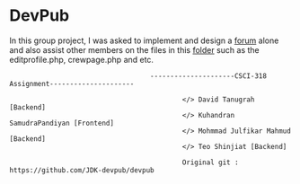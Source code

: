 # DevPub
In this group project, I was asked to implement and design a [forum](https://github.com/shinjiat/DevPub-Website/tree/master/db/forum) alone  and also assist other members on the files in this [folder](https://github.com/shinjiat/DevPub-Website/tree/master/db) such as the editprofile.php, crewpage.php and etc.





                                       ---------------------CSCI-318 Assignment---------------------
                                                      
                                               </> David Tanugrah [Backend]
                                               </> Kuhandran SamudraPandiyan [Frontend]
                                               </> Mohmmad Julfikar Mahmud [Backend]
                                               </> Teo Shinjiat [Backend]                                              
                                               
                                               Original git : https://github.com/JDK-devpub/devpub
